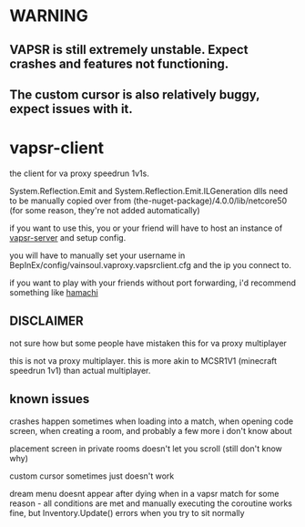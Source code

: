 # WARNING

## VAPSR is still extremely unstable. Expect crashes and features not functioning.

## The custom cursor is also relatively buggy, expect issues with it.

# vapsr-client

the client for va proxy speedrun 1v1s.

System.Reflection.Emit and System.Reflection.Emit.ILGeneration dlls need to be manually copied over from (the-nuget-package)/4.0.0/lib/netcore50 (for some reason, they're not added automatically)

if you want to use this, you or your friend will have to host an instance of [vapsr-server](https://github.com/tairasoul/vapsr-server) and setup config.

you will have to manually set your username in BepInEx/config/vainsoul.vaproxy.vapsrclient.cfg and the ip you connect to.

if you want to play with your friends without port forwarding, i'd recommend something like [hamachi](https://www.vpn.net/)


## DISCLAIMER

not sure how but some people have mistaken this for va proxy multiplayer

this is not va proxy multiplayer. this is more akin to MCSR1V1 (minecraft speedrun 1v1) than actual multiplayer.

## known issues

crashes happen sometimes when loading into a match, when opening code screen, when creating a room, and probably a few more i don't know about

placement screen in private rooms doesn't let you scroll (still don't know why)

custom cursor sometimes just doesn't work

dream menu doesnt appear after dying when in a vapsr match for some reason
    - all conditions are met and manually executing the coroutine works fine, but Inventory.Update() errors when you try to sit normally
